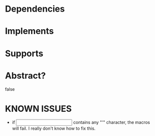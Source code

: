 # Dependencies

# Implements

# Supports

# Abstract?
false

# KNOWN ISSUES
- if <input> contains any "'" character, the macros will fail. I really don't know how to fix this.